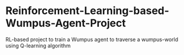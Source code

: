 # Reinforcement-Learning-based-Wumpus-Agent-Project
RL-based project to train a Wumpus agent to traverse a wumpus-world  using Q-learning algorithm
